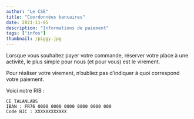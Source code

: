 ```yaml
---
author: "Le CSE"
title: "Coordonnées bancaires"
date: 2021-11-05
description: "Informations de paiement"
tags: ["infos"]
thumbnail: /piggy.jpg
---
```


Lorsque vous souhaitez payer votre commande, réserver votre place à une activité, le plus simple pour nous (et pour vous) est le virement.

Pour réaliser votre virement, n’oubliez pas d’indiquer à quoi correspond votre paiement.

Voici notre RIB :

```
CE TALANLABS
IBAN : FR76 0000 0000 0000 0000 0000 000
Code BIC : XXXXXXXXXXXX
```